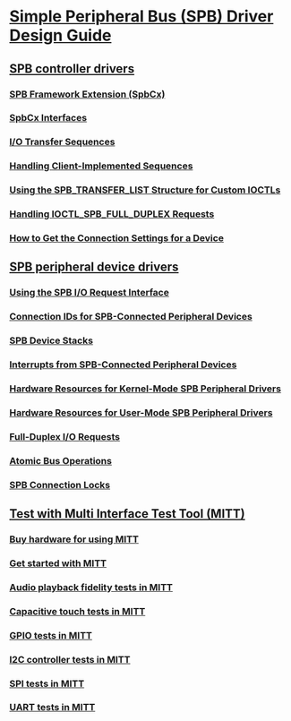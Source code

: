 # [Simple Peripheral Bus (SPB) Driver Design Guide](index.md)
## [SPB controller drivers](spb-controller-drivers.md)
### [SPB Framework Extension (SpbCx)](spb-framework-extension.md)
### [SpbCx Interfaces](spbcx-interfaces.md)
### [I/O Transfer Sequences](i-o-transfer-sequences.md)
### [Handling Client-Implemented Sequences](handling-client-implemented-sequences.md)
### [Using the SPB_TRANSFER_LIST Structure for Custom IOCTLs](using-the-spb-transfer-list-structure.md)
### [Handling IOCTL_SPB_FULL_DUPLEX Requests](handling-ioctl-spb-full-duplex-requests.md)
### [How to Get the Connection Settings for a Device](how-to-get-the-connection-settings-for-a-device.md)
## [SPB peripheral device drivers](spb-peripheral-device-drivers.md)
### [Using the SPB I/O Request Interface](using-the-spb-i-o-request-interface.md)
### [Connection IDs for SPB-Connected Peripheral Devices](connection-ids-for-spb-connected-peripheral-devices.md)
### [SPB Device Stacks](spb-device-stacks.md)
### [Interrupts from SPB-Connected Peripheral Devices](interrupts-from-spb-connected-peripheral-devices.md)
### [Hardware Resources for Kernel-Mode SPB Peripheral Drivers](hardware-resources-for-kernel-mode-spb-peripheral-drivers.md)
### [Hardware Resources for User-Mode SPB Peripheral Drivers](hardware-resources-for-user-mode-spb-peripheral-drivers.md)
### [Full-Duplex I/O Requests](full-duplex-i-o-requests.md)
### [Atomic Bus Operations](atomic-bus-operations.md)
### [SPB Connection Locks](spb-connection-locks.md)
## [Test with Multi Interface Test Tool (MITT)](testing-with-multi-interface-test-tool--mitt-.md)
### [Buy hardware for using MITT](multi-interface-test-tool--mitt--.md)
### [Get started with MITT](get-started-with-mitt---.md)
### [Audio playback fidelity tests in MITT](audio-playback-fidelity-tests-in-mitt.md)
### [Capacitive touch tests in MITT](capacitive-touch-tests-in-mitt.md)
### [GPIO tests in MITT](gpio-tests-in-mitt.md)
### [I2C controller tests in MITT](run-mitt-tests-for-an-i2c-controller-.md)
### [SPI tests in MITT](spi-tests-in-mitt.md)
### [UART tests in MITT](uart-tests-in-mitt.md)

